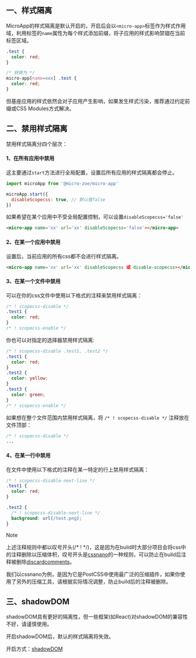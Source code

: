 
## 一、样式隔离
MicroApp的样式隔离是默认开启的，开启后会以`<micro-app>`标签作为样式作用域，利用标签的`name`属性为每个样式添加前缀，将子应用的样式影响禁锢在当前标签区域。

```css
.test {
  color: red;
}

/* 转换为 */
micro-app[name=xxx] .test {
  color: red;
}
```

但基座应用的样式依然会对子应用产生影响，如果发生样式污染，推荐通过约定前缀或CSS Modules方式解决。

## 二、禁用样式隔离
禁用样式隔离分四个层次：

#### 1、在所有应用中禁用

这主要通过`start`方法进行全局配置，设置后所有应用的样式隔离都会停止。
```js
import microApp from '@micro-zoe/micro-app'

microApp.start({
  disableScopecss: true, // 默认值false
})
```

如果希望在某个应用中不受全局配置控制，可以设置`disableScopecss='false'`
```html
<micro-app name='xx' url='xx' disableScopecss='false'></micro-app>
```

#### 2、在某一个应用中禁用

设置后，当前应用的所有css都不会进行样式隔离。

```html
<micro-app name='xx' url='xx' disableScopecss 或 disable-scopecss></micro-app>
```

#### 3、在某一个文件中禁用
可以在你的css文件中使用以下格式的注释来禁用样式隔离：
```css
/* ! scopecss-disable */
.test1 {
  color: red;
}
/* ! scopecss-enable */
```

你也可以对指定的选择器禁用样式隔离:
```css
/* ! scopecss-disable .test1, .test2 */
.test1 {
  color: red;
}
.test2 {
  color: yellow;
}
.test3 {
  color: green;
}
/* ! scopecss-enable */
```

如果想在整个文件范围内禁用样式隔离，将 `/* ! scopecss-disable */` 注释放在文件顶部：
```css
/* ! scopecss-disable */
...
```

#### 4、在某一行中禁用
在文件中使用以下格式的注释在某一特定的行上禁用样式隔离：
```css
/* ! scopecss-disable-next-line */
.test1 {
  color: red;
}

.test2 {
  /* ! scopecss-disable-next-line */
  background: url(/test.png);
}
```

> [!NOTE]
> 上述注释规则中都以叹号开头(/* ! */)，这是因为在build时大部分项目会将css中的注释删除以压缩体积，叹号开头是[cssnano](https://cssnano.co/)的一种规则，可以防止在build后注释被删除[discardcomments](https://cssnano.co/docs/optimisations/discardcomments/)。
>
> 我们以cssnano为例，是因为它是PostCSS中使用最广泛的压缩插件，如果你使用了另外的压缩工具，请根据实际情况调整，防止build后的注释被删除。

## 三、shadowDOM
shadowDOM具有更好的隔离性，但一些框架(如React)对shadowDOM的兼容性不好，请谨慎使用。

开启shadowDOM后，默认的样式隔离将失效。

开启方式：[shadowDOM](/zh-cn/configure?id=shadowdom)
